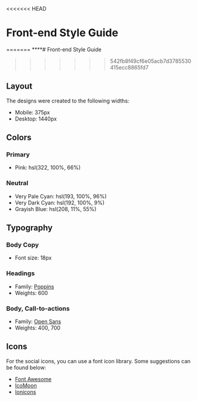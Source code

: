 <<<<<<< HEAD
# Front-end Style Guide
=======
****# Front-end Style Guide
>>>>>>> 542fb8f49cf6e05acb7d3785530415ecc8865fd7

## Layout

The designs were created to the following widths:

- Mobile: 375px
- Desktop: 1440px

## Colors

### Primary

- Pink: hsl(322, 100%, 66%)

### Neutral

- Very Pale Cyan: hsl(193, 100%, 96%)
- Very Dark Cyan: hsl(192, 100%, 9%)
- Grayish Blue: hsl(208, 11%, 55%)

## Typography

### Body Copy

- Font size: 18px

### Headings

- Family: [Poppins](https://fonts.google.com/specimen/Poppins)
- Weights: 600

### Body, Call-to-actions

- Family: [Open Sans](https://fonts.google.com/specimen/Open+Sans)
- Weights: 400, 700

## Icons

For the social icons, you can use a font icon library. Some suggestions can be found below:

- [Font Awesome](https://fontawesome.com/)
- [IcoMoon](https://icomoon.io/)
- [Ionicons](https://ionicons.com/)